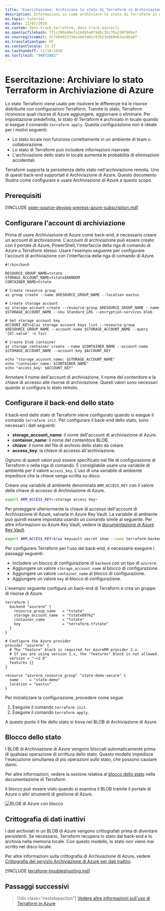 ```yaml
---
title: 'Esercitazione: Archiviare lo stato di Terraform in Archiviazione di Azure'
description: Informazioni su come archiviare lo stato di Terraform in Archiviazione di Azure.
ms.topic: tutorial
ms.date: 11/07/2019
ms.custom: devx-track-terraform, devx-track-azurecli
ms.openlocfilehash: 7f1c200a96efa16d65a8f94bc3bc70a236f969a7
ms.sourcegitcommit: dc74b60217abce66fe6cc93923e869e63ac86a8f
ms.translationtype: HT
ms.contentlocale: it-IT
ms.lasthandoff: 11/18/2020
ms.locfileid: "94872882"
---
```

# <a name="tutorial-store-terraform-state-in-azure-storage"></a>Esercitazione: Archiviare lo stato Terraform in Archiviazione di Azure

Lo stato Terraform viene usato per risolvere le differenze tra le risorse distribuite con configurazioni Terraform. Tramite lo stato, Terraform riconosce quali risorse di Azure aggiungere, aggiornare o eliminare. Per impostazione predefinita, lo stato di Terraform è archiviato in locale quando si esegue il comando `terraform apply`. Questa configurazione non è ideale per i motivi seguenti:

- Lo stato locale non funziona correttamente in un ambiente di team o collaborazione.
- Lo stato di Terraform può includere informazioni riservate.
- L'archiviazione dello stato in locale aumenta le probabilità di eliminazioni accidentali.

Terraform supporta la persistenza dello stato nell'archiviazione remota. Uno di questi back-end supportati è Archiviazione di Azure. Questo documento illustra come configurare e usare Archiviazione di Azure a questo scopo.

## <a name="prerequisites"></a>Prerequisiti

[!INCLUDE [open-source-devops-prereqs-azure-subscription.md](../includes/open-source-devops-prereqs-azure-subscription.md)]

## <a name="configure-storage-account"></a>Configurare l'account di archiviazione

Prima di usare Archiviazione di Azure come back-end, è necessario creare un account di archiviazione. L'account di archiviazione può essere creato con il portale di Azure, PowerShell, l'interfaccia della riga di comando di Azure o Terraform stesso. Usare l'esempio seguente per configurare l'account di archiviazione con l'interfaccia della riga di comando di Azure.

```azurecli
#!/bin/bash

RESOURCE_GROUP_NAME=tstate
STORAGE_ACCOUNT_NAME=tstate$RANDOM
CONTAINER_NAME=tstate

# Create resource group
az group create --name $RESOURCE_GROUP_NAME --location eastus

# Create storage account
az storage account create --resource-group $RESOURCE_GROUP_NAME --name $STORAGE_ACCOUNT_NAME --sku Standard_LRS --encryption-services blob

# Get storage account key
ACCOUNT_KEY=$(az storage account keys list --resource-group $RESOURCE_GROUP_NAME --account-name $STORAGE_ACCOUNT_NAME --query '[0].value' -o tsv)

# Create blob container
az storage container create --name $CONTAINER_NAME --account-name $STORAGE_ACCOUNT_NAME --account-key $ACCOUNT_KEY

echo "storage_account_name: $STORAGE_ACCOUNT_NAME"
echo "container_name: $CONTAINER_NAME"
echo "access_key: $ACCOUNT_KEY"
```

Annotare il nome dell'account di archiviazione, il nome del contenitore e la chiave di accesso alle risorse di archiviazione. Questi valori sono necessari quando si configura lo stato remoto.

## <a name="configure-state-back-end"></a>Configurare il back-end dello stato

Il back-end dello stato di Terraform viene configurato quando si esegue il comando `terraform init`. Per configurare il back-end dello stato, sono necessari i dati seguenti:

- **storage_account_name**: il nome dell'account di archiviazione di Azure.
- **container_name**: il nome del contenitore BLOB.
- **chiave**: il nome del file di archivio dello stato da creare.
- **access_key**: la chiave di accesso all'archiviazione.

Ognuno di questi valori può essere specificato nel file di configurazione di Terraform o nella riga di comando. È consigliabile usare una variabile di ambiente per il valore `access_key`. L'uso di una variabile di ambiente impedisce che la chiave venga scritta su disco.

Creare una variabile di ambiente denominata `ARM_ACCESS_KEY` con il valore della chiave di accesso di Archiviazione di Azure.

```bash
export ARM_ACCESS_KEY=<storage access key>
```

Per proteggere ulteriormente la chiave di accesso dell'account di Archiviazione di Azure, salvarla in Azure Key Vault. La variabile di ambiente può quindi essere impostata usando un comando simile al seguente. Per altre informazioni su Azure Key Vault, vedere la [documentazione di Azure Key Vault](/azure/key-vault/secrets/quick-create-cli).

```bash
export ARM_ACCESS_KEY=$(az keyvault secret show --name terraform-backend-key --vault-name myKeyVault --query value -o tsv)
```

Per configurare Terraform per l'uso del back-end, è necessario eseguire i passaggi seguenti:
- Includere un blocco di configurazione di `backend` con un tipo di `azurerm`.
- Aggiungere un valore `storage_account_name` al blocco di configurazione.
- Aggiungere un valore `container_name` al blocco di configurazione.
- Aggiungere un valore `key` al blocco di configurazione.

L'esempio seguente configura un back-end di Terraform e crea un gruppo di risorse di Azure.

```hcl
terraform {
  backend "azurerm" {
    resource_group_name   = "tstate"
    storage_account_name  = "tstate09762"
    container_name        = "tstate"
    key                   = "terraform.tfstate"
  }
}

# Configure the Azure provider
provider "azurerm" { 
  # The "feature" block is required for AzureRM provider 2.x. 
  # If you are using version 1.x, the "features" block is not allowed.
  version = "~>2.0"
  features {}
}

resource "azurerm_resource_group" "state-demo-secure" {
  name     = "state-demo"
  location = "eastus"
}
```

Per inizializzare la configurazione, procedere come segue:

1. Eseguire il comando `terraform init`.
1. Eseguire il comando `terraform apply`.

A questo punto il file dello stato si trova nel BLOB di Archiviazione di Azure.

## <a name="state-locking"></a>Blocco dello stato

I BLOB di Archiviazione di Azure vengono bloccati automaticamente prima di qualsiasi operazione di scrittura dello stato. Questo modello impedisce l'esecuzione simultanea di più operazioni sullo stato, che possono causare danni. 

Per altre informazioni, vedere la sezione relativa al [blocco dello stato](https://www.terraform.io/docs/state/locking.html) nella documentazione di Terraform.

Il blocco può essere visto quando si esamina il BLOB tramite il portale di Azure o altri strumenti di gestione di Azure.

![BLOB di Azure con blocco](media/store-state-in-azure-storage/lock.png)

## <a name="encryption-at-rest"></a>Crittografia di dati inattivi

I dati archiviati in un BLOB di Azure vengono crittografati prima di diventare persistenti. Se necessario, Terraform recupera lo stato dal back-end e lo archivia nella memoria locale. Con questo modello, lo stato non viene mai scritto nel disco locale.

Per altre informazioni sulla crittografia di Archiviazione di Azure, vedere [Crittografia del servizio Archiviazione di Azure per dati inattivi](/azure/storage/common/storage-service-encryption).

[!INCLUDE [terraform-troubleshooting.md](includes/terraform-troubleshooting.md)]

## <a name="next-steps"></a>Passaggi successivi

> [!div class="nextstepaction"] 
> [Vedere altre informazioni sull'uso di Terraform in Azure](/azure/terraform)
